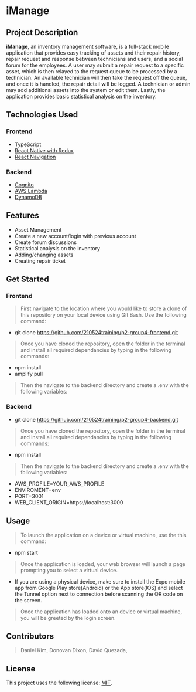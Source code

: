 # iManage

## Project Description

**iManage**, an inventory management software, is a full-stack mobile application that provides easy tracking of assets and their repair history, repair request and response between technicians and users, and a social forum for the employees.
A user may submit a repair request to a specific asset, which is then relayed to the request queue to be processed by a technician. An available technician will then take the request off the queue, and once it is handled, the repair detail will be logged. A technician or admin may add additional assets into the system or edit them. Lastly, the application provides basic statistical analysis on the inventory.


## Technologies Used

### Frontend

* TypeScript
* [React Native with Redux](https://reactnative.dev/)
* [React Navigation](https://reactnavigation.org/)

### Backend

* [Cognito](https://aws.amazon.com/cognito/)
* [AWS Lambda](https://aws.amazon.com/lambda/)
* [DynamoDB](https://aws.amazon.com/dynamodb/)

## Features

* Asset Management
* Create a new account/login with previous account
* Create forum discussions
* Statistical analysis on the inventory
* Adding/changing assets
* Creating repair ticket

## Get Started

### Frontend
> First navigate to the location where you would like to store a clone of this repository on your local device using Git Bash. Use the following command:
   - git clone https://github.com/210524training/p2-group4-frontend.git
> Once you have cloned the repository, open the folder in the terminal and install all required dependancies by typing in the following commands: 
   - npm install
   - amplify pull

> Then the navigate to the backend directory and create a .env with the following variables:

### Backend
- git clone https://github.com/210524training/p2-group4-backend.git
> Once you have cloned the repository, open the folder in the terminal and install all required dependancies by typing in the following commands: 
   - npm install

 > Then the navigate to the backend directory and create a .env with the following variables:
- AWS_PROFILE=YOUR_AWS_PROFILE
- ENVIROMENT=env
- PORT=3001
- WEB_CLIENT_ORIGIN=https://localhost:3000

## Usage

> To launch the application on a device or virtual machine, use the this command: 
   - npm start
> Once the application is loaded, your web browser will launch a page prompting you to select a virtual device.
   - If you are using a physical device, make sure to install the Expo mobile app from Google Play store(Android) or the App store(IOS) and select the Tunnel option next to connection before scanning the QR code on the screen.
> Once the application has loaded onto an device or virtual machine, you will be greeted by the login screen.




## Contributors

> Daniel Kim,
> Donovan Dixon, 
> David Quezada, 

## License

This project uses the following license: [MIT](./LICENSE).